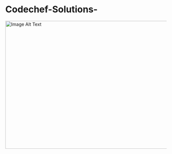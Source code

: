 # Codechef-Solutions-
<img src="https://cdn.codechef.com/sites/all/themes/abessive/cc-logo.png" alt="Image Alt Text" width="600" height="400">
